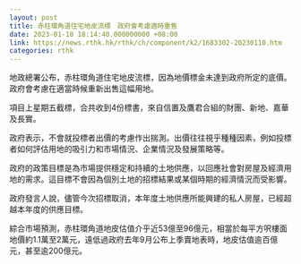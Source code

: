 ```yaml
---
layout: post
title: 赤柱環角道住宅地皮流標　政府會考慮適時重售
date: 2023-01-10 18:14:40.000000000 +08:00
link: https://news.rthk.hk/rthk/ch/component/k2/1683302-20230110.htm
categories: rthk
---
```


地政總署公布，赤柱環角道住宅地皮流標，因為地價標金未達到政府所定的底價。政府會考慮在適當時候重新出售這幅用地。

項目上星期五截標，合共收到4份標書，來自信置及鷹君合組的財團、新地、嘉華及長實。

政府表示，不會就投標者出價的考慮作出揣測。出價往往視乎種種因素，例如投標者如何評估用地的吸引力和市場情況、企業情況及發展策略等。

政府的政策目標是為市場提供穩定和持續的土地供應，以回應社會對房屋及經濟用地的需求。這目標不會因為個別土地的招標結果或某個時期的經濟情況而受影響。

政府發言人說，儘管今次招標取消，本年度土地供應所能興建的私人房屋，已經超越本年度的供應目標。

綜合市場預測，赤柱環角道地皮估值介乎近53億至96億元，相當於每平方呎樓面地價約1.1萬至2萬元，遠低過政府去年9月公布上季賣地表時，地皮估值逾百億元，甚至逾200億元。
